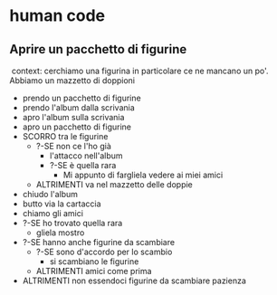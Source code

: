 # human code
## Aprire un pacchetto di figurine
<!-- Ce l’ho, mi manca!
Che emozione, ogni volta che apro un pacchetto nuovo... chissà se troverò quella figurina così rara!
Dopo averle sfilate dal pacchetto, me le passo tra le mani controllando nell’album: attacco subito quelle nuove, mentre le doppie le metto in un mazzetto a parte. Ormai ne sto accumulando diverse, spero di riuscire a combinare diversi scambi sabato con i miei amici!  -->
​
context: cerchiamo una figurina in particolare ce ne mancano un po'. Abbiamo un mazzetto di doppioni
​
- prendo un pacchetto di figurine
- prendo l'album dalla scrivania
- apro l'album sulla scrivania
- apro un pacchetto di figurine
​
- SCORRO tra le figurine
    - ?-SE non ce l'ho già 
        - l'attacco nell'album
        - ?-SE è quella rara
            - Mi appunto di fargliela vedere ai miei amici
    - ALTRIMENTI va nel mazzetto delle doppie
- chiudo l'album 
- butto via la cartaccia
- chiamo gli amici
- ?-SE ho trovato quella rara
    - gliela mostro
- ?-SE hanno anche figurine da scambiare
    - ?-SE sono d'accordo per lo scambio
        - si scambiano le figurine
    - ALTRIMENTI amici come prima
- ALTRIMENTI non essendoci figurine da scambiare pazienza